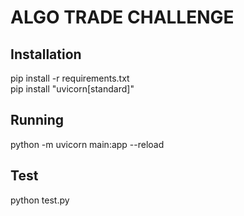 # ALGO TRADE CHALLENGE

## Installation
 
pip install -r requirements.txt  
pip install "uvicorn[standard]"

## Running 

python -m uvicorn main:app --reload

## Test

python test.py

